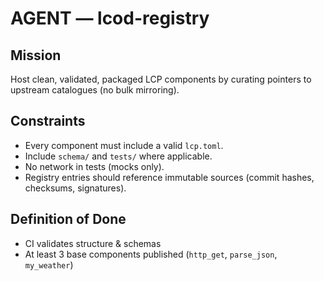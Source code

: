 # AGENT — lcod-registry

## Mission
Host clean, validated, packaged LCP components by curating pointers to upstream catalogues (no bulk mirroring).

## Constraints
- Every component must include a valid `lcp.toml`.
- Include `schema/` and `tests/` where applicable.
- No network in tests (mocks only).
- Registry entries should reference immutable sources (commit hashes, checksums, signatures).

## Definition of Done
- CI validates structure & schemas
- At least 3 base components published (`http_get`, `parse_json`, `my_weather`)
